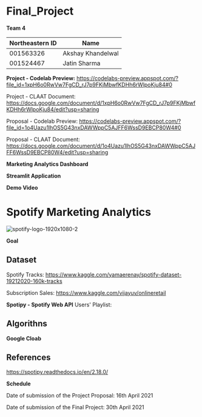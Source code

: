 
# Final_Project 


**Team 4**

| Northeastern ID | Name
| --- | --- 
|001563326 | Akshay Khandelwal
|001524467 | Jatin Sharma 


**Project - Codelab Preview:** https://codelabs-preview.appspot.com/?file_id=1xpH6o0RwVw7FgCD_rJ7p9FKjMbwfKDHh6rWlpoKju84#0

Project - CLAAT Document: https://docs.google.com/document/d/1xpH6o0RwVw7FgCD_rJ7p9FKjMbwfKDHh6rWlpoKju84/edit?usp=sharing

Proposal - Codelab Preview: https://codelabs-preview.appspot.com/?file_id=1o4Uazu1lhOS5G43nxDAWWppC5AJFF6WssD9EBCP80W4#0

Proposal - CLAAT Document: https://docs.google.com/document/d/1o4Uazu1lhOS5G43nxDAWWppC5AJFF6WssD9EBCP80W4/edit?usp=sharing


**Marketing Analytics Dashboard**


**Streamlit Application**


**Demo Video**


# Spotify Marketing Analytics

![spotify-logo-1920x1080-2](https://user-images.githubusercontent.com/71520680/116744576-7ec00980-a9c8-11eb-8e08-3f9afa3b9327.jpg)

**Goal**




## Dataset

Spotify Tracks: https://www.kaggle.com/yamaerenay/spotify-dataset-19212020-160k-tracks

Subscription Sales: https://www.kaggle.com/vijayuv/onlineretail

**Spotipy - Spotify Web API**
Users' Playlist:  

## Algorithns

**Google Cloab**


## References

https://spotipy.readthedocs.io/en/2.18.0/


**Schedule**

Date of submission of the Project Proposal: 16th April 2021

Date of submission of the Final Project: 30th April 2021
